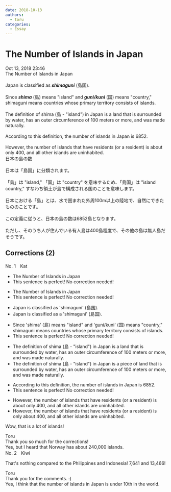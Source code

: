 ```yaml
---
date: 2018-10-13
authors:
  - toru
categories:
  - Essay
---
```


<h1 id="subject_show">The Number of Islands in Japan</h1>
<div class="date">Oct 13, 2018 23:46</div>
<div id="post"><div id="body_show_ori">
The Number of Islands in Japan<br/><br/>Japan is classified as <strong><em>shimaguni</em></strong> (島国).<br/><br/>Since <strong><em>shima</em></strong> (島) means "island" and <strong><em>guni/kuni</em></strong> (国) means "country," shimaguni means countries whose primary territory consists of islands.<br/><br/>The definition of shima (島 - "island") in Japan is a land that is surrounded by water, has an outer circumference of 100 meters or more, and was made naturally.<br/><br/>According to this definition, the number of islands in Japan is 6852.<br/><br/>However, the number of islands that have residents (or a resident) is about only 400, and all other islands are uninhabited.
</div></div>

<!-- more -->

<div id="post_ja"><div id="body_show_mo">
日本の島の数<br/><br/>日本は「島国」に分類されます。<br/><br/>「島」は "island," 「国」は "country" を意味するため、「島国」は "island country," すなわち領土が島で構成される国のことを意味します。<br/><br/>日本における「島」とは、水で囲まれた外周100m以上の陸地で、自然にできたもののことです。<br/><br/>この定義に従うと、日本の島の数は6852島となります。<br/><br/>ただし、そのうち人が住んでいる有人島は400島程度で、その他の島は無人島だそうです。
</div></div>

## Corrections (2)
<div id="block"><div class="first_name"> No. 1　<span class="just_name">Kat</span></div><div id="block2">
<ul class="correction_field">
<li class="incorrect">The Number of Islands in Japan</li>
<li class="corrected perfect">This sentence is perfect! No correction needed!</li>
</ul>
<ul class="correction_field">
<li class="incorrect">The Number of Islands in Japan</li>
<li class="corrected perfect">This sentence is perfect! No correction needed!</li>
</ul>
<ul class="correction_field">
<li class="incorrect">Japan is classified as 'shimaguni' (島国).</li>
<li class="corrected correct">
Japan is classified as<span class="f_blue"> a</span> 'shimaguni' (島国).
</li>
</ul>
<ul class="correction_field">
<li class="incorrect">Since 'shima' (島) means "island" and 'guni/kuni' (国) means "country," shimaguni means countries whose primary territory consists of islands.</li>
<li class="corrected perfect">This sentence is perfect! No correction needed!</li>
</ul>
<ul class="correction_field">
<li class="incorrect">The definition of shima (島 - "island") in Japan is a land that is surrounded by water, has an outer circumference of 100 meters or more, and was made naturally.</li>
<li class="corrected correct">
The definition of shima (島 - "island") in Japan is a <span class="f_blue">piece of</span> land that is surrounded by water, has an outer circumference of 100 meters or more, and was made naturally.
</li>
</ul>
<ul class="correction_field">
<li class="incorrect">According to this definition, the number of islands in Japan is 6852.</li>
<li class="corrected perfect">This sentence is perfect! No correction needed!</li>
</ul>
<ul class="correction_field">
<li class="incorrect">However, the number of islands that have residents (or a resident) is about only 400, and all other islands are uninhabited.</li>
<li class="corrected correct">
However, the number of islands that have residents (or a resident) is <span class="f_blue">only about</span> 400, and all other islands are uninhabited.
</li>
</ul>
<p class="comment_small">
 Wow, that is a lot of islands!
</p>

</div><div class="name"><span class="just_name">Toru</span><br>
Thank you so much for the corrections!<br/>Yes, but I heard that Norway has about 240,000 islands.
</div>
</div>
<div id="block"><div class="first_name"> No. 2　<span class="just_name">Kiwi</span></div><div id="block2">
<p class="comment_small">
 That's nothing compared to the Philippines and Indonesia! 7,641 and 13,466!
</p>

</div><div class="name"><span class="just_name">Toru</span><br>
Thank you for the comments. :)<br/>Yes, I think that the number of islands in Japan is under 10th in the world.
</div>
</div>
